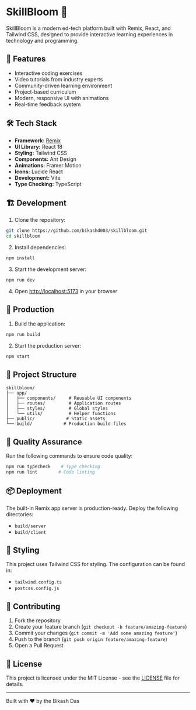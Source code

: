 # SkillBloom 🌱

SkillBloom is a modern ed-tech platform built with Remix, React, and Tailwind CSS, designed to provide interactive learning experiences in technology and programming.

## 🚀 Features

- Interactive coding exercises
- Video tutorials from industry experts
- Community-driven learning environment
- Project-based curriculum
- Modern, responsive UI with animations
- Real-time feedback system

## 🛠️ Tech Stack

- **Framework:** [Remix](https://remix.run/)
- **UI Library:** React 18
- **Styling:** Tailwind CSS
- **Components:** Ant Design
- **Animations:** Framer Motion
- **Icons:** Lucide React
- **Development:** Vite
- **Type Checking:** TypeScript

## 🏗️ Development

1. Clone the repository:
```bash
git clone https://github.com/bikashd003/skillbloom.git
cd skillbloom
```

2. Install dependencies:
```bash
npm install
```

3. Start the development server:
```bash
npm run dev
```

4. Open [http://localhost:5173](http://localhost:5173) in your browser

## 🚀 Production

1. Build the application:
```bash
npm run build
```

2. Start the production server:
```bash
npm start
```

## 📁 Project Structure

```
skillbloom/
├── app/
│   ├── components/     # Reusable UI components
│   ├── routes/         # Application routes
│   ├── styles/         # Global styles
│   └── utils/          # Helper functions
├── public/            # Static assets
└── build/            # Production build files
```

## 🧪 Quality Assurance

Run the following commands to ensure code quality:

```bash
npm run typecheck    # Type checking
npm run lint        # Code linting
```

## 📦 Deployment

The built-in Remix app server is production-ready. Deploy the following directories:

- `build/server`
- `build/client`

## 🎨 Styling

This project uses Tailwind CSS for styling. The configuration can be found in:

- `tailwind.config.ts`
- `postcss.config.js`

## 🤝 Contributing

1. Fork the repository
2. Create your feature branch (`git checkout -b feature/amazing-feature`)
3. Commit your changes (`git commit -m 'Add some amazing feature'`)
4. Push to the branch (`git push origin feature/amazing-feature`)
5. Open a Pull Request

## 📄 License

This project is licensed under the MIT License - see the [LICENSE](LICENSE) file for details.


---

Built with ❤️ by the Bikash Das

